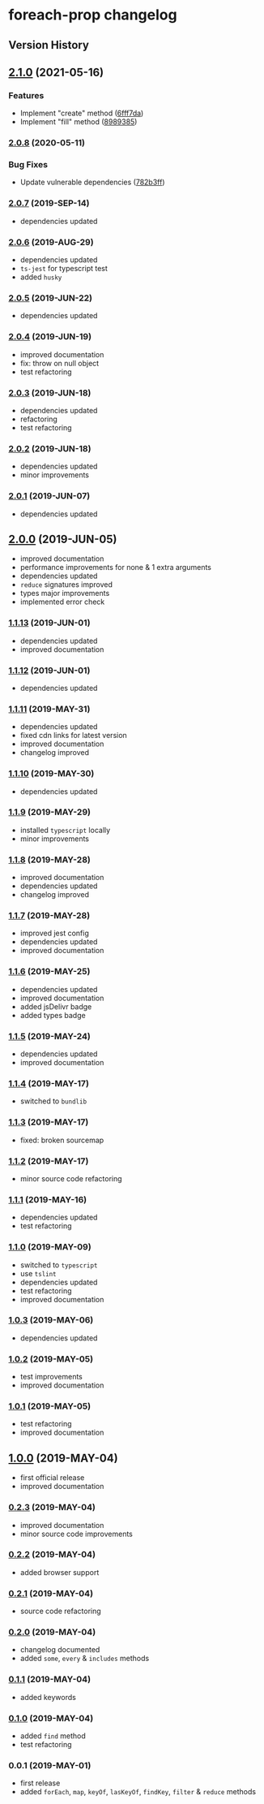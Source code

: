 # foreach-prop changelog

## Version History

## [2.1.0](https://github.com/manferlo81/foreach-prop/compare/v2.0.8...v2.1.0) (2021-05-16)


### Features

* Implement "create" method ([6fff7da](https://github.com/manferlo81/foreach-prop/commit/6fff7daa07867f42238842b4175206561a38134c))
* Implement "fill" method ([8989385](https://github.com/manferlo81/foreach-prop/commit/89893856d43285b8c92c8cf42b858165569c1a4d))

### [2.0.8](https://github.com/manferlo81/foreach-prop/compare/v2.0.7...v2.0.8) (2020-05-11)


### Bug Fixes

* Update vulnerable dependencies ([782b3ff](https://github.com/manferlo81/foreach-prop/commit/782b3ff0bf3cca2c638d78c5ded5d76005cc43e1))

### [2.0.7](https://github.com/manferlo81/foreach-prop/compare/v2.0.6...v2.0.7) (2019-SEP-14)

* dependencies updated

### [2.0.6](https://github.com/manferlo81/foreach-prop/compare/v2.0.5...v2.0.6) (2019-AUG-29)

* dependencies updated
* `ts-jest` for typescript test
* added `husky`

### [2.0.5](https://github.com/manferlo81/foreach-prop/compare/v2.0.4...v2.0.5) (2019-JUN-22)

* dependencies updated

### [2.0.4](https://github.com/manferlo81/foreach-prop/compare/v2.0.3...v2.0.4) (2019-JUN-19)

* improved documentation
* fix: throw on null object
* test refactoring

### [2.0.3](https://github.com/manferlo81/foreach-prop/compare/v2.0.2...v2.0.3) (2019-JUN-18)

* dependencies updated
* refactoring
* test refactoring

### [2.0.2](https://github.com/manferlo81/foreach-prop/compare/v2.0.1...v2.0.2) (2019-JUN-18)

* dependencies updated
* minor improvements

### [2.0.1](https://github.com/manferlo81/foreach-prop/compare/v2.0.0...v2.0.1) (2019-JUN-07)

* dependencies updated

## [2.0.0](https://github.com/manferlo81/foreach-prop/compare/v1.1.13...v2.0.0) (2019-JUN-05)

* improved documentation
* performance improvements for none & 1 extra arguments
* dependencies updated
* `reduce` signatures improved
* types major improvements
* implemented error check

### [1.1.13](https://github.com/manferlo81/foreach-prop/compare/v1.1.12...v1.1.13) (2019-JUN-01)

* dependencies updated
* improved documentation

### [1.1.12](https://github.com/manferlo81/foreach-prop/compare/v1.1.11...v1.1.12) (2019-JUN-01)

* dependencies updated

### [1.1.11](https://github.com/manferlo81/foreach-prop/compare/v1.1.10...v1.1.11) (2019-MAY-31)

* dependencies updated
* fixed cdn links for latest version
* improved documentation
* changelog improved

### [1.1.10](https://github.com/manferlo81/foreach-prop/compare/v1.1.9...v1.1.10) (2019-MAY-30)

* dependencies updated

### [1.1.9](https://github.com/manferlo81/foreach-prop/compare/v1.1.8...v1.1.9) (2019-MAY-29)

* installed `typescript` locally
* minor improvements

### [1.1.8](https://github.com/manferlo81/foreach-prop/compare/v1.1.7...v1.1.8) (2019-MAY-28)

* improved documentation
* dependencies updated
* changelog improved

### [1.1.7](https://github.com/manferlo81/foreach-prop/compare/v1.1.6...v1.1.7) (2019-MAY-28)

* improved jest config
* dependencies updated
* improved documentation

### [1.1.6](https://github.com/manferlo81/foreach-prop/compare/v1.1.5...v1.1.6) (2019-MAY-25)

* dependencies updated
* improved documentation
* added jsDelivr badge
* added types badge

### [1.1.5](https://github.com/manferlo81/foreach-prop/compare/v1.1.4...v1.1.5) (2019-MAY-24)

* dependencies updated
* improved documentation

### [1.1.4](https://github.com/manferlo81/foreach-prop/compare/v1.1.3...v1.1.4) (2019-MAY-17)

* switched to `bundlib`

### [1.1.3](https://github.com/manferlo81/foreach-prop/compare/v1.1.2...v1.1.3) (2019-MAY-17)

* fixed: broken sourcemap

### [1.1.2](https://github.com/manferlo81/foreach-prop/compare/v1.1.1...v1.1.2) (2019-MAY-17)

* minor source code refactoring

### [1.1.1](https://github.com/manferlo81/foreach-prop/compare/v1.1.0...v1.1.1) (2019-MAY-16)

* dependencies updated
* test refactoring

### [1.1.0](https://github.com/manferlo81/foreach-prop/compare/v1.0.3...v1.1.0) (2019-MAY-09)

* switched to `typescript`
* use `tslint`
* dependencies updated
* test refactoring
* improved documentation

### [1.0.3](https://github.com/manferlo81/foreach-prop/compare/v1.0.2...v1.0.3) (2019-MAY-06)

* dependencies updated

### [1.0.2](https://github.com/manferlo81/foreach-prop/compare/v1.0.1...v1.0.2) (2019-MAY-05)

* test improvements
* improved documentation

### [1.0.1](https://github.com/manferlo81/foreach-prop/compare/v1.0.0...v1.0.1) (2019-MAY-05)

* test refactoring
* improved documentation

## [1.0.0](https://github.com/manferlo81/foreach-prop/compare/v0.2.3...v1.0.0) (2019-MAY-04)

* first official release
* improved documentation

### [0.2.3](https://github.com/manferlo81/foreach-prop/compare/v0.2.2...v0.2.3) (2019-MAY-04)

* improved documentation
* minor source code improvements

### [0.2.2](https://github.com/manferlo81/foreach-prop/compare/v0.2.1...v0.2.2) (2019-MAY-04)

* added browser support

### [0.2.1](https://github.com/manferlo81/foreach-prop/compare/v0.2.0...v0.2.1) (2019-MAY-04)

* source code refactoring

### [0.2.0](https://github.com/manferlo81/foreach-prop/compare/v0.1.1...v0.2.0) (2019-MAY-04)

* changelog documented
* added `some`, `every` & `includes` methods

### [0.1.1](https://github.com/manferlo81/foreach-prop/compare/v0.1.0...v0.1.1) (2019-MAY-04)

* added keywords

### [0.1.0](https://github.com/manferlo81/foreach-prop/compare/v0.0.1...v0.1.0) (2019-MAY-04)

* added `find` method
* test refactoring

### 0.0.1 (2019-MAY-01)

* first release
* added `forEach`, `map`, `keyOf`, `lasKeyOf`, `findKey`, `filter` & `reduce` methods
